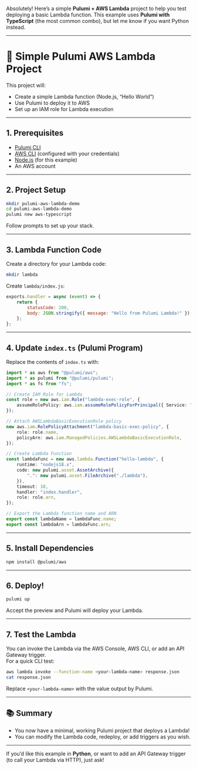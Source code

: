Absolutely! Here’s a simple **Pulumi + AWS Lambda** project to help you test deploying a basic Lambda function. This example uses **Pulumi with TypeScript** (the most common combo), but let me know if you want Python instead.

---

# 🚀 Simple Pulumi AWS Lambda Project

This project will:

- Create a simple Lambda function (Node.js, “Hello World”)
- Use Pulumi to deploy it to AWS
- Set up an IAM role for Lambda execution

---

## 1. Prerequisites

- [Pulumi CLI](https://www.pulumi.com/docs/get-started/install/)
- [AWS CLI](https://aws.amazon.com/cli/) (configured with your credentials)
- [Node.js](https://nodejs.org/) (for this example)
- An AWS account

---

## 2. Project Setup

```bash
mkdir pulumi-aws-lambda-demo
cd pulumi-aws-lambda-demo
pulumi new aws-typescript
```

Follow prompts to set up your stack.

---

## 3. Lambda Function Code

Create a directory for your Lambda code:

```bash
mkdir lambda
```

Create `lambda/index.js`:

````javascript
exports.handler = async (event) => {
    return {
        statusCode: 200,
        body: JSON.stringify({ message: "Hello from Pulumi Lambda!" }),
    };
};
````

---

## 4. Update `index.ts` (Pulumi Program)

Replace the contents of `index.ts` with:

````typescript
import * as aws from "@pulumi/aws";
import * as pulumi from "@pulumi/pulumi";
import * as fs from "fs";

// Create IAM Role for Lambda
const role = new aws.iam.Role("lambda-exec-role", {
    assumeRolePolicy: aws.iam.assumeRolePolicyForPrincipal({ Service: "lambda.amazonaws.com" }),
});

// Attach AWSLambdaBasicExecutionRole policy
new aws.iam.RolePolicyAttachment("lambda-basic-exec-policy", {
    role: role.name,
    policyArn: aws.iam.ManagedPolicies.AWSLambdaBasicExecutionRole,
});

// Create Lambda Function
const lambdaFunc = new aws.lambda.Function("hello-lambda", {
    runtime: "nodejs18.x",
    code: new pulumi.asset.AssetArchive({
        ".": new pulumi.asset.FileArchive("./lambda"),
    }),
    timeout: 10,
    handler: "index.handler",
    role: role.arn,
});

// Export the Lambda function name and ARN
export const lambdaName = lambdaFunc.name;
export const lambdaArn = lambdaFunc.arn;
````

---

## 5. Install Dependencies

```bash
npm install @pulumi/aws
```

---

## 6. Deploy!

```bash
pulumi up
```

Accept the preview and Pulumi will deploy your Lambda.

---

## 7. Test the Lambda

You can invoke the Lambda via the AWS Console, AWS CLI, or add an API Gateway trigger.  
For a quick CLI test:

```bash
aws lambda invoke --function-name <your-lambda-name> response.json
cat response.json
```

Replace `<your-lambda-name>` with the value output by Pulumi.

---

## 📚 Summary

- You now have a minimal, working Pulumi project that deploys a Lambda!
- You can modify the Lambda code, redeploy, or add triggers as you wish.

---

If you’d like this example in **Python**, or want to add an API Gateway trigger (to call your Lambda via HTTP), just ask!
